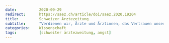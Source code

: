 ```yaml
---
date:          2020-09-29
redirect:      https://saez.ch/article/doi/saez.2020.19204
title:         Schweizer Ärztezeitung
subtitle:      "Verdienen wir, Ärzte und Ärztinnen, das Vertrauen unserer Patienten und Patientinnen in Sachen Corona?"
categories:    Wissenschaft
tags:          [schweiter ärztezweitung, angst]
---
```

